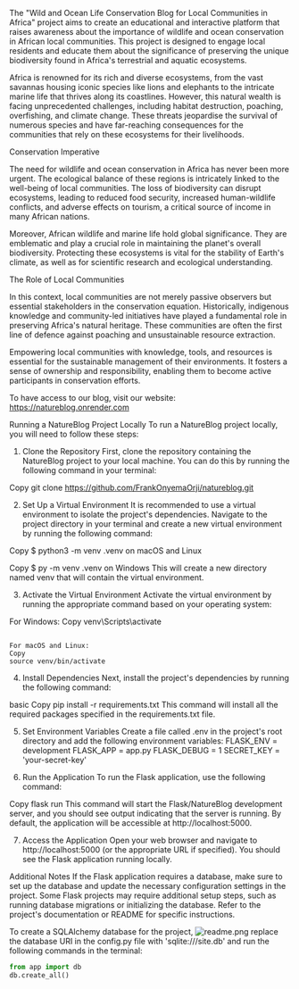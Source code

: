 The "Wild and Ocean Life Conservation Blog for Local Communities in Africa" project aims to create an educational and interactive platform that raises awareness about the importance of wildlife and ocean conservation in African local communities. This project is designed to engage local residents and educate them about the significance of preserving the unique biodiversity found in Africa's terrestrial and aquatic ecosystems.

Africa is renowned for its rich and diverse ecosystems, from the vast savannas housing iconic species like lions and elephants to the intricate marine life that thrives along its coastlines. However, this natural wealth is facing unprecedented challenges, including habitat destruction, poaching, overfishing, and climate change. These threats jeopardise the survival of numerous species and have far-reaching consequences for the communities that rely on these ecosystems for their livelihoods.

Conservation Imperative

The need for wildlife and ocean conservation in Africa has never been more urgent. The ecological balance of these regions is intricately linked to the well-being of local communities. The loss of biodiversity can disrupt ecosystems, leading to reduced food security, increased human-wildlife conflicts, and adverse effects on tourism, a critical source of income in many African nations.

Moreover, African wildlife and marine life hold global significance. They are emblematic and play a crucial role in maintaining the planet's overall biodiversity. Protecting these ecosystems is vital for the stability of Earth's climate, as well as for scientific research and ecological understanding.

The Role of Local Communities

In this context, local communities are not merely passive observers but essential stakeholders in the conservation equation. Historically, indigenous knowledge and community-led initiatives have played a fundamental role in preserving Africa's natural heritage. These communities are often the first line of defence against poaching and unsustainable resource extraction.

Empowering local communities with knowledge, tools, and resources is essential for the sustainable management of their environments. It fosters a sense of ownership and responsibility, enabling them to become active participants in conservation efforts.



To have access to our blog, visit our website: https://natureblog.onrender.com



Running a NatureBlog Project Locally
To run a NatureBlog project locally, you will need to follow these steps:

1. Clone the Repository
First, clone the repository containing the NatureBlog project to your local machine. You can do this by running the following command in your terminal:

Copy
git clone https://github.com/FrankOnyemaOrji/natureblog.git

2. Set Up a Virtual Environment
It is recommended to use a virtual environment to isolate the project's dependencies. Navigate to the project directory in your terminal and create a new virtual environment by running the following command:

Copy
$ python3 -m venv .venv on macOS and Linux

Copy
$ py -m venv .venv on Windows
This will create a new directory named venv that will contain the virtual environment.

3. Activate the Virtual Environment
Activate the virtual environment by running the appropriate command based on your operating system:

For Windows:
Copy
venv\Scripts\activate
```

For macOS and Linux:
Copy
source venv/bin/activate
```
4. Install Dependencies
Next, install the project's dependencies by running the following command:

basic
Copy
pip install -r requirements.txt
This command will install all the required packages specified in the requirements.txt file.

5. Set Environment Variables
Create a file called .env in the project's root directory and add the following environment variables:
FLASK_ENV = development
FLASK_APP = app.py
FLASK_DEBUG = 1
SECRET_KEY = 'your-secret-key'

6. Run the Application
To run the Flask application, use the following command:

Copy
flask run
This command will start the Flask/NatureBlog development server, and you should see output indicating that the server is running. By default, the application will be accessible at http://localhost:5000.

7. Access the Application
Open your web browser and navigate to http://localhost:5000 (or the appropriate URL if specified). You should see the Flask application running locally.

Additional Notes
If the Flask application requires a database, make sure to set up the database and update the necessary configuration settings in the project.
Some Flask projects may require additional setup steps, such as running database migrations or initializing the database. Refer to the project's documentation or README for specific instructions.

To create a SQLAlchemy database for the project,
![readme.png](..%2F..%2FOneDrive%2FPictures%2FScreenshots%2Freadme.png)
replace the database URI in the config.py file with 'sqlite:///site.db' and run the following commands in the terminal:
```python
from app import db
db.create_all()
```
